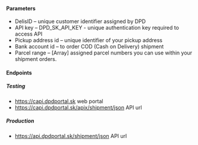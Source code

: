 #### Parameters
- DelisID – unique customer identifier assigned by DPD
- API key – DPD_SK_API_KEY - unique authentication key required to access API
- Pickup address id – unique identifier of your pickup address
- Bank account id – to order COD (Cash on Delivery) shipment
- Parcel range – [Array] assigned parcel numbers you can use within your shipment orders.

#### Endpoints

##### Testing
- https://capi.dpdportal.sk web portal
- https://capi.dpdportal.sk/apix/shipment/json  API url

##### Production
-  https://api.dpdportal.sk/shipment/json API url

